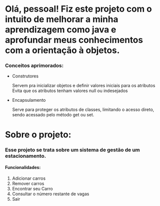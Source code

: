<h1>Olá, pessoal! Fiz este projeto com o intuito de melhorar a minha aprendizagem como java e aprofundar meus conhecimentos com a orientação à objetos.</h1>
<h3>Conceitos aprimorados: </h3>
<ul>
  <li>Construtores</li>
  <p>Servem pra inicializar objetos e definir valores iniciais para os atributos
  Evita que os atributos tenham valores null ou indesejados</p>
  
  <li>Encapsulamento</li>
  <p>Serve para proteger os atributos de classes, limitando o acesso direto, sendo acessado pelo método get ou set.</p>
</ul>

<h1>Sobre o projeto: </h1>
<h3>Esse projeto se trata sobre um sistema de gestão de um estacionamento.</h3>
<h4>Funcionalidades: </h4>
<ol>
  <li>Adicionar carros</li>
  <li>Remover carros</li>
  <li>Encontrar seu Carro</li>
  <li>Consultar o número restante de vagas</li>
  <li>Sair</li>
</ol>

